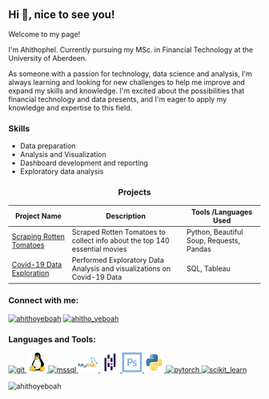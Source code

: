 <h2 align="left">Hi 👋, nice to see you! </h2>

Welcome to my page!

I'm Ahithophel. Currently pursuing my MSc. in Financial Technology at the University of Aberdeen. 

As someone with a passion for technology, data science and analysis, I'm always learning and looking for new challenges to help me improve and expand my skills and knowledge. I'm excited about the possibilities that financial technology and data presents, and I'm eager to apply my knowledge and expertise to this field.
<h3 align="left">Skills</h3>

* Data preparation
* Analysis and Visualization
* Dashboard development and reporting
* Exploratory data analysis

<h3 align="center">Projects</h3>

Project Name | Description      | Tools /Languages Used
-------------| -----------------|----------------------
[Scraping Rotten Tomatoes](https://github.com/ahithoyeboah/Scraping-Rotten-Tomatoes-140-Essential-Movies/ "Scraping Rotten Tomatoes") | Scraped Rotten Tomatoes to collect info about the top 140 essential movies | Python, Beautiful Soup, Requests, Pandas
[Covid-19 Data Exploration](https://github.com/ahithoyeboah/SQL_Covid-Exploration/ "Covid-19 Data Exploration") | Performed Exploratory Data Analysis and visualizations on Covid-19 Data | SQL, Tableau



<h3 align="left">Connect with me:</h3>
<p align="left">
<a href="https://linkedin.com/in/ahithoyeboah" target="blank"><img align="center" src="https://raw.githubusercontent.com/rahuldkjain/github-profile-readme-generator/master/src/images/icons/Social/linked-in-alt.svg" alt="ahithoyeboah" height="30" width="40" /></a>
<a href="https://kaggle.com/ahitho_yeboah" target="blank"><img align="center" src="https://raw.githubusercontent.com/rahuldkjain/github-profile-readme-generator/master/src/images/icons/Social/kaggle.svg" alt="ahitho_yeboah" height="30" width="40" /></a>
</p>

<h3 align="left">Languages and Tools:</h3>
<p align="left"> <a href="https://git-scm.com/" target="_blank" rel="noreferrer"> <img src="https://www.vectorlogo.zone/logos/git-scm/git-scm-icon.svg" alt="git" width="40" height="40"/> </a> <a href="https://www.linux.org/" target="_blank" rel="noreferrer"> <img src="https://raw.githubusercontent.com/devicons/devicon/master/icons/linux/linux-original.svg" alt="linux" width="40" height="40"/> </a> <a href="https://www.microsoft.com/en-us/sql-server" target="_blank" rel="noreferrer"> <img src="https://www.svgrepo.com/show/303229/microsoft-sql-server-logo.svg" alt="mssql" width="40" height="40"/> </a> <a href="https://www.mysql.com/" target="_blank" rel="noreferrer"> <img src="https://raw.githubusercontent.com/devicons/devicon/master/icons/mysql/mysql-original-wordmark.svg" alt="mysql" width="40" height="40"/> </a> <a href="https://pandas.pydata.org/" target="_blank" rel="noreferrer"> <img src="https://raw.githubusercontent.com/devicons/devicon/2ae2a900d2f041da66e950e4d48052658d850630/icons/pandas/pandas-original.svg" alt="pandas" width="40" height="40"/> </a> <a href="https://www.photoshop.com/en" target="_blank" rel="noreferrer"> <img src="https://raw.githubusercontent.com/devicons/devicon/master/icons/photoshop/photoshop-line.svg" alt="photoshop" width="40" height="40"/> </a> <a href="https://www.python.org" target="_blank" rel="noreferrer"> <img src="https://raw.githubusercontent.com/devicons/devicon/master/icons/python/python-original.svg" alt="python" width="40" height="40"/> </a> <a href="https://pytorch.org/" target="_blank" rel="noreferrer"> <img src="https://www.vectorlogo.zone/logos/pytorch/pytorch-icon.svg" alt="pytorch" width="40" height="40"/> </a> <a href="https://scikit-learn.org/" target="_blank" rel="noreferrer"> <img src="https://upload.wikimedia.org/wikipedia/commons/0/05/Scikit_learn_logo_small.svg" alt="scikit_learn" width="40" height="40"/> </a> </p>

<p><img align="center" src="https://github-readme-stats.vercel.app/api/top-langs?username=ahithoyeboah&show_icons=true&locale=en&layout=compact" alt="ahithoyeboah" /></p>

